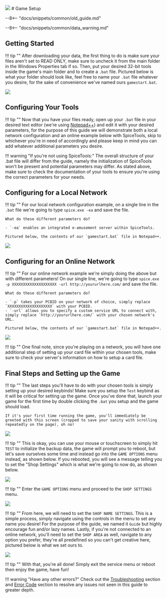 <img class="header-logo" src="/img/bemani/jubeat/clan/logo.webp">
# Game Setup

--8<-- "docs/snippets/common/old_guide.md"

--8<-- "docs/snippets/common/data_warning.md"

## Getting Started

!!! tip ""
    After downloading your data, the first thing to do is make sure your files aren't set to READ ONLY, make sure to uncheck it from the main folder in the Windows Properties tab if so. Then, put your desired 32-bit tools inside the game's main folder and to create a `.bat` file. Pictured below is what your folder should look like, feel free to name your `.bat` file whatever you desire, for the sake of convenience we've named ours `gamestart.bat`. 

<img src="/img/bemani/jubeat/clan/1.webp">

## Configuring Your Tools

!!! tip ""
    Now that you have your files ready, open up your `.bat` file in your desired text editor (we're using [Notepad++](https://notepad-plus-plus.org/)) and edit it with your desired parameters, for the purpose of this guide we will demonstrate both a local network configuration and an online example below with SpiceTools, skip to whichever you're in need of accordingly and please keep in mind you can add whatever additional parameters you desire.

!!! warning "If you're not using SpiceTools:"
    The overall structure of your .bat file will differ from the guide, namely the initialization of SpiceTools won't be present and potential parameters may differ. As stated above, make sure to check the documentation of your tools to ensure you're using the correct parameters for your needs.

## Configuring for a Local Network

!!! tip ""
    For our local network configuration example, on a single line in the `.bat` file we're going to type `spice.exe -ea` and save the file. 

    What do these different parameters do?

    - `-ea` enables an integrated e-amusement server within SpiceTools.

    Pictured below, the contents of our `gamestart.bat` file in Notepad++.

<img src="/img/bemani/jubeat/clan/2.webp">

## Configuring for an Online Network

!!! tip ""
    For our online network example we're simply doing the above but with different parameters! On our single line, we're going to type `spice.exe -p XXXXXXXXXXXXXXXXXXXX -url http://yoururlhere.com/` and save the file. 

    What do these different parameters do? 

    - `-p` takes your PCBID on your network of choice, simply replace `XXXXXXXXXXXXXXXXXXXX` with your PCBID.
    - `-url` allows you to specify a custom service URL to connect with, simply replace `http://yoururlhere.com/` with your chosen network's URL.

    Pictured below, the contents of our `gamestart.bat` file in Notepad++.

<img src="/img/bemani/jubeat/clan/3.webp">

!!! tip ""
    One final note, since you're playing on a network, you will have one additional step of setting up your card file within your chosen tools, make sure to check your server's information on how to setup a card file.

## Final Steps and Setting up the Game

!!! tip ""
    The last steps you'll have to do with your chosen tools is simply setting up your desired keybinds! Make sure you setup the `Test` keybind as it will be critical for setting up the game. Once you've done that, launch your game for the first time by double clicking the `.bat` you setup and the game should load.

    If it's your first time running the game, you'll immediately be greeted with this screen (cropped to save your sanity with scrolling repeatedly on the page), oh no!

<img src="/img/bemani/jubeat/clan/5.webp">

!!! tip ""
    This is okay, you can use your mouse or touchscreen to simply hit `TEST` to initialize the backup data, the game will prompt you to reboot, but let's save ourselves some time and instead go into the `GAME OPTIONS` menu instead, as shown below. If you rebooted, you will see a message telling you to set the "Shop Settings" which is what we're going to now do, as shown below.

<img src="/img/bemani/jubeat/clan/7.webp">

!!! tip ""
    Enter the `GAME OPTIONS` menu and proceed to the `SHOP SETTINGS` menu.

<img src="/img/bemani/jubeat/clan/8.webp">

!!! tip ""
    From here, we will need to set the `SHOP NAME SETTINGS`. This is a simple process, simply navigate using the controls in the menu to set any name you desire! For the purpose of the guide, we named it `Guide` but highly encourage fun and/or lazy names. Lastly, if you're not connected to an online network, you'll need to set the `SHOP AREA` as well, navigate to any option you prefer, they're all predefined so you can't get creative here, pictured below is what we set ours to.

<img src="/img/bemani/jubeat/clan/9.webp">

!!! tip ""
    With that, you're all done! Simply exit the service menu or reboot then enjoy the game, have fun!

!!! warning "Have any other errors?"
    Check out the [Troubleshooting](troubleshooting.md) section and [Error Code](/errorcodes/bemani.md) section to resolve any issues not seen in this guide to greater depth.